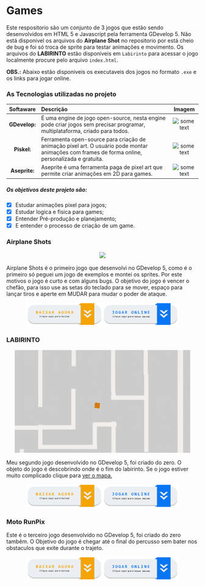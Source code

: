 # Games
Este respositorio são um conjunto de 3 jogos que estão sendo desenvolvidos em HTML 5 e Javascript pela ferramenta GDevelop 5. Não está disponivel os arquivos do **Airplane Shot** no repositorio por está cheio de bug e foi só troca de sprite para testar animações e movimento. Os arquivos do **LABIRINTO** estão disponiveis em `Labirinto` para acessar o jogo localmente procure pelo arquivo `index.html`.

**OBS.:** Abaixo estão disponiveis os executaveis dos jogos no formato `.exe` e os links para jogar online.
### As Tecnologias utilizadas no projeto
Softaware | Descrição |Imagem
:---: | :--- | :----:
<b>GDevelop:</b> | É uma engine de jogo open-source, nesta engine pode criar jogos sem precisar programar, multiplataforma, criado para todos. | <img src="https://img.utdstc.com/icons/gdevelop-windows.png:225" alt="some text" width=100>
<b>Piskel:</b> | Ferramenta open-source para criação de animação pixel art. O usuário pode montar animações com frames de forma online, personalizada e gratuita. | <img src="https://opensource.com/sites/default/files/images/life-uploads/piskel.png" alt="some text" width=100>
<b>Aseprite:</b> | Aseprite é uma ferramenta paga de pixel art que permite criar animações em 2D para games. | <img src="https://i2.wp.com/noellembrooks.com/wp-content/uploads/2000/09/Aseprite-1.png" alt="some text" width=100>

##### Os objetivos deste projeto são:
- [x] Estudar animações pixel para jogos;
- [x] Estudar logica e fisica para games;
- [x] Entender Pré-produção e planejamento;
- [x] E entender o processo de criação de um game.
### Airplane Shots
<p align="center">
  <img width="460" src="https://github.com/EuCarlos/Games/blob/master/imagens/YouCut_20200624_164324871.gif">
</p>
Airplane Shots é o primeiro jogo que desenvolvi no GDevelop 5, como é o primeiro só peguei um jogo de exemplos e montei os sprites. Por este motivos o jogo é curto e com alguns bugs. O objetivo do jogo é vencer o chefão, para isso use as setas do teclado para se mover, espaço para lançar tiros e aperte em MUDAR para mudar o poder de ataque.
<p align="center">
  <a href="https://mega.nz/file/Lc1T0RhJ#EzP-74DkMaAwj7fYoKu4-ycHaxBbsIFNXnHwW23CzcM" target="_blank"><img width="200" src="https://github.com/EuCarlos/Games/blob/master/imagens/botao1.png"></a><a href="https://games.gdevelop-app.com/game-6d5b344c-2f26-4465-811f-a0fa39480f11/index.html" target="_blank"><img width="200" src="https://github.com/EuCarlos/Games/blob/master/imagens/botao2.png"></a>
</p>

### LABIRINTO
<p align="center">
  <img width="460" src="https://raw.githubusercontent.com/EuCarlos/Games/master/imagens/LABIRINTO.gif">
</p>

Meu segundo jogo desenvolvido no GDevelop 5, foi criado do zero. O objeto do jogo é descobrindo onde é o fim do labirinto. Se o jogo estiver muito complicado clique para [ver o mapa.](https://raw.githubusercontent.com/EuCarlos/Games/master/imagens/Mapa-do-Jogo.PNG)
<p align="center">
  <a href="https://mega.nz/file/rd9FwL6Q#ML3K_AReqY4CyF4xiqSgECfLj7jfpM2vWhmIN18akog" target="_blank"><img width="200" src="https://github.com/EuCarlos/Games/blob/master/imagens/botao1.png"></a><a href="https://games.gdevelop-app.com/game-c65ac604-0aa6-4e3d-b775-fdc06f1a4959/index.html" target="_blank"><img width="200" src="https://github.com/EuCarlos/Games/blob/master/imagens/botao2.png"></a>
</p>

### Moto RunPix

Este é o terceiro jogo desenvolvido no GDevelop 5, foi criado do zero tambêm. O Objetivo do jogo é chegar até o final do percusso sem bater nos obstaculos que exite durante o trajeto.
<p align="center">
  <a href="https://mega.nz/file/rd9FwL6Q#ML3K_AReqY4CyF4xiqSgECfLj7jfpM2vWhmIN18akog" target="_blank"><img width="200" src="https://github.com/EuCarlos/Games/blob/master/imagens/botao1.png"></a><a href="https://games.gdevelop-app.com/game-c65ac604-0aa6-4e3d-b775-fdc06f1a4959/index.html" target="_blank"><img width="200" src="https://github.com/EuCarlos/Games/blob/master/imagens/botao2.png"></a>
</p>
